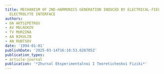 ```yaml
---
title: MECHANISM OF 2ND-HARMONICS GENERATION INDUCED BY ELECTRICAL-FIELD ON THE METAL
  ELECTROLYTE INTERFACE
authors:
- OA AKTSIPETROV
- AV MELNIKOV
- TV MURZINA
- AA NIKULIN
- AN RUBTSOV
date: '1994-01-01'
publishDate: '2025-03-14T16:10:53.628705Z'
publication_types:
- article-journal
publication: '*Zhurnal Eksperimentalnoi I Teoreticheskoi Fiziki*'
---
```

